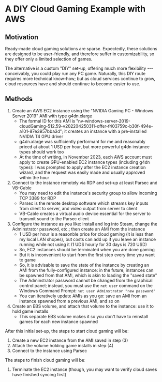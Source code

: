 # A DIY Cloud Gaming Example with AWS

## Motivation

Ready-made cloud gaming solutions are sparse.
Expectedly, these solutions are designed to be user-friendly, and therefore suffer in customizability, so they offer only a limited selection of games.

The alternative is a custom "DIY" set-up, offering much more flexibility --- conceivably, you could play run any PC game.
Naturally, this DIY route requires more technical know-how; but as cloud services continue to grow, cloud resources have and should continue to become easier to use.

## Methods

1. Create an AWS EC2 instance using the "NVIDIA Gaming PC - Windows Server 2019" AMI with type g4dn.xlarge
    - The formal ID for this AMI is "nv-windows-server-2019-cloudGaming-512.59-v202204250311-offer-f403759c-b30f-494e-a101-87e3957bba3d"; it creates an instance with a pre-installed NVIDIA T4 GPU driver
    - g4dn.xlarge was sufficiently performant for me and reasonably priced at about 1 USD per hour, but more powerful g4dn instance types should work too
    - At the time of writing, in November 2023, each AWS account must apply to create GPU-enabled EC2 instance types (including g4dn types): I was prompted to apply after the EC2 instance creation wizard, and the request was easily made and usually approved within the hour
2. Connect to the instance remotely via RDP and set-up at least Parsec and VB-Cable
    - You may need to edit the instance's security group to allow incoming TCP 3389 for RDP
    - Parsec is the remote desktop software which streams key inputs from client to server, and video output from server to client
    - VB-Cable creates a virtual audio device essential for the server to transmit sound to the Parsec client
3. Configure the instance as you like: install and log into Steam, change the Adminstrator password, etc.; then create an AMI from the instance
    - 1 USD per hour is a reasonble price for cloud gaming (it is less than my local LAN shopes), but costs can add up if you leave an instance running while not using it (1 UDS hourly for 30 days is 720 USD)
    - So, EC2 instances should be terminated when you are done gaming
    - But it is inconvenient to start from the first step every time you want to game
    - So, it is advisable to save the state of the instance by creating an AMI from the fully-configured instance: in the future, instances can be spawned from that AMI, which is akin to loading the "saved state"
    - The Adminstrator password cannot be changed from the graphical control panel; instead, you must use the `net user` command on the Windows Command Prompt: `net user Adminstrator "new password"`
    - You can iteratively update AMIs as you go: save an AMI from an instance spawned from a previous AMI, and so on
4. Create an EBS volume, and attach that volume to the instance: use it to hold game installs
    - This separate EBS volume makes it so you don't have to reinstall games for each new instance spawned
  
After this initial set-up, the steps to start cloud gaming will be:

1. Create a new EC2 instance from the AMI saved in step (3)
2. Attach the volume holding game installs in step (4)
3. Connect to the instance using Parsec

The steps to finish cloud gaming will be:

1. Terminate the EC2 instance (though, you may want to verify cloud saves have finished syncing first)
